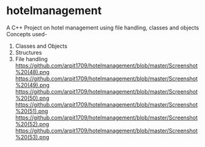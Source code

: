 # hotelmanagement
A C++ Project on hotel management using file handling, classes and objects
Concepts used-
1. Classes and Objects
2. Structures
3. File handling
https://github.com/arpit1709/hotelmanagement/blob/master/Screenshot%20(48).png
https://github.com/arpit1709/hotelmanagement/blob/master/Screenshot%20(49).png
https://github.com/arpit1709/hotelmanagement/blob/master/Screenshot%20(50).png
https://github.com/arpit1709/hotelmanagement/blob/master/Screenshot%20(51).png
https://github.com/arpit1709/hotelmanagement/blob/master/Screenshot%20(52).png
https://github.com/arpit1709/hotelmanagement/blob/master/Screenshot%20(53).png

